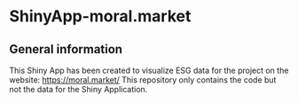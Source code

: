# ShinyApp-moral.market

## General information

This Shiny App has been created to visualize ESG data for the project on the website: https://moral.market/
This repository only contains the code but not the data for the Shiny Application.

